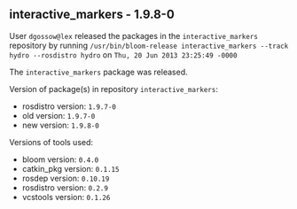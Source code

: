 ## interactive_markers - 1.9.8-0

User `dgossow@lex` released the packages in the `interactive_markers` repository by running `/usr/bin/bloom-release interactive_markers --track hydro --rosdistro hydro` on `Thu, 20 Jun 2013 23:25:49 -0000`

The `interactive_markers` package was released.

Version of package(s) in repository `interactive_markers`:
- rosdistro version: `1.9.7-0`
- old version: `1.9.7-0`
- new version: `1.9.8-0`

Versions of tools used:
- bloom version: `0.4.0`
- catkin_pkg version: `0.1.15`
- rosdep version: `0.10.19`
- rosdistro version: `0.2.9`
- vcstools version: `0.1.26`



